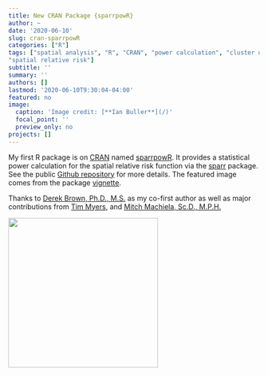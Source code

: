 ```yaml
---
title: New CRAN Package {sparrpowR}
author: ~
date: '2020-06-10'
slug: cran-sparrpowR
categories: ["R"]
tags: ["spatial analysis", "R", "CRAN", "power calculation", "cluster detection", "point pattern", "kernel density estimation", 
"spatial relative risk"]
subtitle: ''
summary: ''
authors: []
lastmod: '2020-06-10T9:30:04-04:00'
featured: no
image: 
  caption: 'Image credit: [**Ian Buller**](/)'
  focal_point: ''
  preview_only: no
projects: []
---
```


My first R package is on [CRAN](https://cran.r-project.org/) named [sparrpowR](https://CRAN.R-project.org/package=sparrpowR). It provides a statistical power calculation for the spatial relative risk function via the [sparr](https://CRAN.R-project.org/package=sparr) package. See the public [Github repository](https://github.com/machiela-lab/sparrpowR) for more details. The featured image comes from the package [vignette](https://cran.r-project.org/web/packages/sparrpowR/vignettes/vignette.html). 

Thanks to [Derek Brown, Ph.D., M.S.](https://dceg.cancer.gov/fellowship-training/fellowship-experience/meet-fellows/iteb/brown-derek) as my co-first author as well as major contributions from [Tim Myers](https://github.com/timyers), and [Mitch Machiela, Sc.D., M.P.H.](https://dceg.cancer.gov/about/staff-directory/machiela-mitchell)

<img src="/img/sparrpowR.png" width="300" align="center"/>